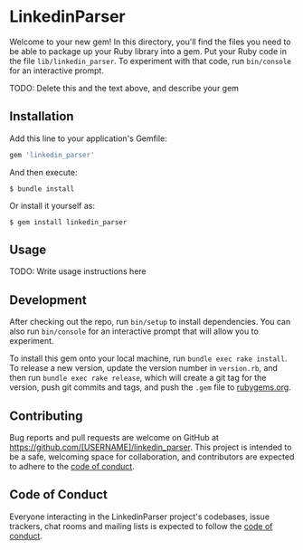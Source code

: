 # LinkedinParser

Welcome to your new gem! In this directory, you'll find the files you need to be able to package up your Ruby library into a gem. Put your Ruby code in the file `lib/linkedin_parser`. To experiment with that code, run `bin/console` for an interactive prompt.

TODO: Delete this and the text above, and describe your gem

## Installation

Add this line to your application's Gemfile:

```ruby
gem 'linkedin_parser'
```

And then execute:

    $ bundle install

Or install it yourself as:

    $ gem install linkedin_parser

## Usage

TODO: Write usage instructions here

## Development

After checking out the repo, run `bin/setup` to install dependencies. You can also run `bin/console` for an interactive prompt that will allow you to experiment.

To install this gem onto your local machine, run `bundle exec rake install`. To release a new version, update the version number in `version.rb`, and then run `bundle exec rake release`, which will create a git tag for the version, push git commits and tags, and push the `.gem` file to [rubygems.org](https://rubygems.org).

## Contributing

Bug reports and pull requests are welcome on GitHub at https://github.com/[USERNAME]/linkedin_parser. This project is intended to be a safe, welcoming space for collaboration, and contributors are expected to adhere to the [code of conduct](https://github.com/[USERNAME]/linkedin_parser/blob/master/CODE_OF_CONDUCT.md).


## Code of Conduct

Everyone interacting in the LinkedinParser project's codebases, issue trackers, chat rooms and mailing lists is expected to follow the [code of conduct](https://github.com/[USERNAME]/linkedin_parser/blob/master/CODE_OF_CONDUCT.md).
